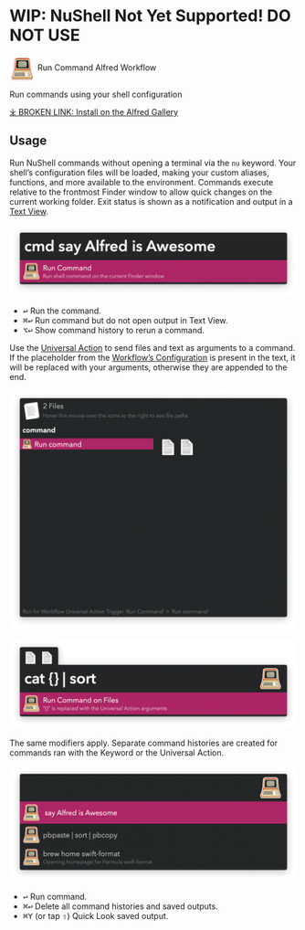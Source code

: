 # WIP: NuShell Not Yet Supported! DO NOT USE

<img src='Workflow/icon.png' width='45' align='center' alt='icon'> Run Command Alfred Workflow

Run commands using your shell configuration


[⤓ BROKEN LINK: Install on the Alfred Gallery](https://alfred.app/workflows/{{github_user_name}}/{{github_repo_name}})

## Usage

Run NuShell commands without opening a terminal via the `nu` keyword. Your shell’s configuration files will be loaded, making your custom aliases, functions, and more available to the environment. Commands execute relative to the frontmost Finder window to allow quick changes on the current working folder. Exit status is shown as a notification and output in a [Text View](https://www.alfredapp.com/help/workflows/userinterface/text/).

![Sending command](Workflow/images/about/cmd.png)

* <kbd>↩&#xFE0E;</kbd> Run the command.
* <kbd>⌘</kbd><kbd>↩&#xFE0E;</kbd> Run command but do not open output in Text View.
* <kbd>⌥</kbd><kbd>↩&#xFE0E;</kbd> Show command history to rerun a command.

Use the [Universal Action](https://www.alfredapp.com/help/features/universal-actions/) to send files and text as arguments to a command. If the placeholder from the [Workflow’s Configuration](https://www.alfredapp.com/help/workflows/user-configuration/) is present in the text, it will be replaced with your arguments, otherwise they are appended to the end.

![Universal Action selecting files](Workflow/images/about/ua.png)

![Universal Action command](Workflow/images/about/uacommand.png)

The same modifiers apply. Separate command histories are created for commands ran with the Keyword or the Universal Action.

![Command history](Workflow/images/about/history.png)

* <kbd>↩&#xFE0E;</kbd> Run command.
* <kbd>⌘</kbd><kbd>↩&#xFE0E;</kbd> Delete all command histories and saved outputs.
* <kbd>⌘</kbd><kbd>Y</kbd> (or tap <kbd>⇧</kbd>) Quick Look saved output.
